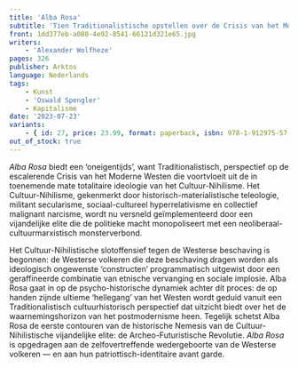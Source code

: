 ```yaml
---
title: 'Alba Rosa'
subtitle: 'Tien Traditionalistische opstellen over de Crisis van het Moderne Westen'
front: 1dd377eb-a080-4e92-8541-66121d321e65.jpg
writers:
    - 'Alexander Wolfheze'
pages: 326
publisher: Arktos
language: Nederlands
tags:
    - Kunst
    - 'Oswald Spengler'
    - Kapitalisme
date: '2023-07-23'
variants:
    - { id: 27, price: 23.99, format: paperback, isbn: 978-1-912975-57-0, out_of_stock: true }
out_of_stock: true
---
```


*Alba Rosa* biedt een ‘oneigentijds’, want Traditionalistisch, perspectief op de escalerende Crisis van het Moderne Westen die voortvloeit uit de in toenemende mate totalitaire ideologie van het Cultuur-Nihilisme. Het Cultuur-Nihilisme, gekenmerkt door historisch-materialistische teleologie, militant secularisme, sociaal-cultureel hyperrelativisme en collectief malignant narcisme, wordt nu versneld geïmplementeerd door een vijandelijke elite die de politieke macht monopoliseert met een neoliberaal-cultuurmarxistisch monsterverbond.

Het Cultuur-Nihilistische slotoffensief tegen de Westerse beschaving is begonnen: de Westerse volkeren die deze beschaving dragen worden als ideologisch ongewenste ‘constructen’ programmatisch uitgewist door een geraffineerde combinatie van etnische vervanging en sociale implosie. Alba Rosa gaat in op de psycho-historische dynamiek achter dit proces: de op handen zijnde ultieme ‘hellegang’ van het Westen wordt geduid vanuit een Traditionalistisch cultuurhistorisch perspectief dat uitzicht biedt over het de waarnemingshorizon van het postmodernisme heen. Tegelijk schetst Alba Rosa de eerste contouren van de historische Nemesis van de Cultuur-Nihilistische vijandelijke elite: de Archeo-Futuristische Revolutie. *Alba Rosa* is opgedragen aan de zelfovertreffende wedergeboorte van de Westerse volkeren — en aan hun patriottisch-identitaire avant garde.
